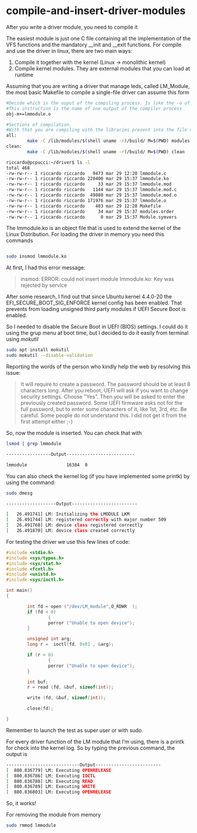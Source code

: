 # compile-and-insert-driver-modules

After you write a driver module, you need to compile it

The easiest module is just one C file containing all the implementation of the VFS functions and the mandatory __init and __exit functions. For compile and use the driver in linux, there are two main ways:

1. Compile it together with the kernel (Linux → monolithic kernel)
2. Compile kernel modules. They are external modules that you can load at runtime

Assuming that you are writing a driver that manage leds, called LM_Module, the most basic Makefile to compile a single-file driver can assume this form

```bash
#Decide which is the ouput of the compiling process. Is like the -o of gcc. 
#This instruction is the name of one output of the compiler process 
obj-m+=lmmodule.o

#Sections of compilation. 
#With that you are compiling with the libraries present into the file system
all:
        make -C /lib/modules/$(shell uname -r)/build/ M=$(PWD) modules
clean:
        make -C /lib/modules/$(shell uname -r)/build/ M=$(PWD) clean
```

```bash
riccardo@pcpucci:~/driver$ ls -l
total 468
-rw-rw-r-- 1 riccardo riccardo   9473 mar 29 12:20 lmmodule.c
-rw-rw-r-- 1 riccardo riccardo 220400 mar 29 15:37 lmmodule.ko
-rw-rw-r-- 1 riccardo riccardo     33 mar 29 15:37 lmmodule.mod
-rw-rw-r-- 1 riccardo riccardo   1144 mar 29 15:37 lmmodule.mod.c
-rw-rw-r-- 1 riccardo riccardo  49880 mar 29 15:37 lmmodule.mod.o
-rw-rw-r-- 1 riccardo riccardo 171976 mar 29 15:37 lmmodule.o
-rw-rw-r-- 1 riccardo riccardo    403 mar 29 12:28 Makefile
-rw-rw-r-- 1 riccardo riccardo     34 mar 29 15:37 modules.order
-rw-rw-r-- 1 riccardo riccardo      0 mar 29 15:37 Module.symvers
```

The lmmodule.ko is an object file that is used to extend the kernel of the Linux Distribution. For loading the driver in memory you need this commands

```bash

sudo insmod lmmodule.ko
```

At first, I had this error message:

> insmod: ERROR: could not insert module lmmodule.ko: Key was rejected by service
> 

After some research, I find out that since Ubuntu kernel 4.4.0-20 the EFI_SECURE_BOOT_SIG_ENFORCE kernel config has been enabled. That prevents from loading unsigned third party modules if UEFI Secure Boot is enabled.

So I needed to disable the Secure Boot in UEFI (BIOS) settings. I could do it using the grup menu at boot time, but I decided to do it easily from terminal using *mokutil*

```bash
sudo apt install mokutil
sudo mokutil --disable-validation
```

Reporting the words of the person who kindly help the web by resolving this issue:

> It will require to create a password. The password should be at least 8 characters long. After you reboot, UEFI will ask if you want to change security settings. Choose "Yes". Then you will be asked to enter the previously created password. Some UEFI firmware asks not for the full password, but to enter some characters of it, like 1st, 3rd, etc. Be careful. Some people do not understand this. I did not get it from the first attempt either ;-)
> 

So, now the module is inserted. You can check that with 

```bash
lsmod | grep lmmodule
```

```bash
-----------------Output--------------------------

lmmodule               16384  0
```

You can also check the kernel log (if you have implemented some printk) by using the command:

```bash
sudo dmesg 
```

```bash
-------------------Output-------------------------

[   26.491741] LM: Initializing the LMODULE LKM
[   26.491744] LM: registered correctly with major number 509
[   26.491768] LM: device class registered correctly
[   26.491870] LM: device class created correctly
```

For testing the driver we use this few lines of code:

```c
#include <stdio.h>
#include <sys/types.h>
#include <sys/stat.h>
#include <fcntl.h>
#include <unistd.h>
#include <sys/ioctl.h>

int main() 
{

        int fd = open ("/dev/LM_module",O_RDWR  );
        if (fd < 0) 
				{
                perror ("Unable to open device");
        }

        unsigned int arg;
        long r =  ioctl(fd, 0x01 , &arg);

        if (r < 0) 
				{
                perror ("Unable to open device");
        }

        int buf;
        r = read (fd, &buf, sizeof(int));

        write (fd, &buf, sizeof(int));  

        close(fd);

}
```

Remember to launch the test as super user or with sudo.

For every driver function of the LM module that I’m using, there is a printk for check into the kernel log. So by typing the previous command, the output is

```bash
----------------------------Output-------------------------
[  880.836779] LM: Executing OPENRELEASE
[  880.836786] LM: Executing IOCTL
[  880.836788] LM: Executing READ
[  880.836789] LM: Executing WRITE
[  880.836803] LM: Executing OPENRELEASE
```

So, it works!

For removing the module from memory

```bash
sudo rmmod lmmodule
```